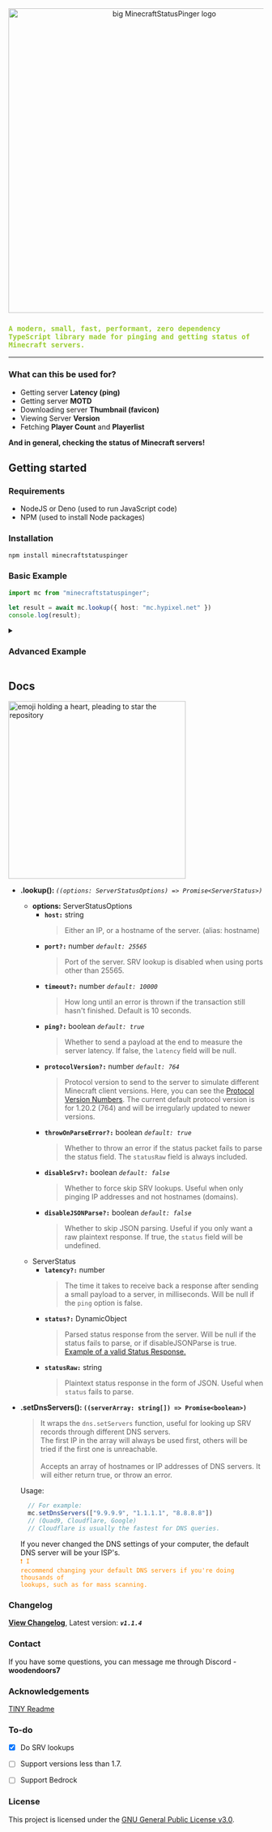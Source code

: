 

<div align="center">
  <img src="https://papers.floppa.hair/mcstatuspinger/mcblock.png" alt="big MinecraftStatusPinger logo" width="600" border="0px"/>
</div>
<h3><code style="color: yellowgreen">A modern, small, fast, performant, zero dependency TypeScript library made for pinging and getting status of Minecraft servers.</code></h3>

<hr>

### What can this be used for?

- Getting server **Latency (ping)**
- Getting server **MOTD**
- Downloading server **Thumbnail (favicon)**
- Viewing Server **Version**
- Fetching **Player Count** and **Playerlist**

**And in general, checking the status of Minecraft servers!**
## Getting started
### Requirements
- NodeJS or Deno (used to run JavaScript code)
- NPM (used to install Node packages)

### Installation
```bat
npm install minecraftstatuspinger
```

### Basic Example
```typescript
import mc from "minecraftstatuspinger";

let result = await mc.lookup({ host: "mc.hypixel.net" })
console.log(result);
```

<details>
<summary><h3>Advanced Example</h3></summary>
<br>

```typescript
import mc from "minecraftstatuspinger";

let result = await mc.lookup({
    host: "mc.hypixel.net",
    port: 25565,
    ping: true,
    protocolVersion: 764,
    timeout: 10000,
    throwOnParseError: true,
    disableSRV: false,
    disableJSONParse: false
})

console.log(result);
```

</details>

## Docs

<img src="https://papers.floppa.hair/mcstatuspinger/pleasestar.png" alt="emoji holding a heart, pleading to star the repository" width="350">

* <b id="lookupOptions">.lookup(): </b>*`((options: ServerStatusOptions) => Promise<ServerStatus>)`*
  * **options:** ServerStatusOptions
    * <b>`host:`</b> string
      > Either an IP, or a hostname of the server. (alias: hostname)
    * <b>`port?:`</b> number <i> `default: 25565`</i>
      > Port of the server. SRV lookup is disabled when using ports other than 25565.
    * <b>`timeout?:`</b> number <i>`default: 10000`</i>
      > How long until an error is thrown if the transaction still hasn't finished. Default is 10 seconds.
    * <b>`ping?:`</b> boolean <i>`default: true`</i>
      > Whether to send a payload at the end to measure the server latency. If false, the `latency` field will be null.
    * <b>`protocolVersion?:`</b> number <i>`default: 764`</i>
      > Protocol version to send to the server to simulate different Minecraft client versions. Here, you can see the [Protocol Version Numbers](https://wiki.vg/Protocol_version_numbers). The current default protocol version is for 1.20.2 (764) and will be irregularly updated to newer versions.
    * <b>`throwOnParseError?:`</b> boolean <i>`default: true`</i>
      > Whether to throw an error if the status packet fails to parse the status field. The `statusRaw` field is always included.
    * <b>`disableSrv?:`</b> boolean <i>`default: false`</i>
      > Whether to force skip SRV lookups. Useful when only pinging IP addresses and not hostnames (domains).
    * <b>`disableJSONParse?:`</b> boolean <i>`default: false`</i>
      > Whether to skip JSON parsing. Useful if you only want a raw plaintext response. If true, the `status` field will be undefined.
  * ServerStatus
    * <b>`latency?:`</b> number
      > The time it takes to receive back a response after sending a small payload to a server, in milliseconds. Will be null if the `ping` option is false.
    * <b>`status?:`</b> DynamicObject
      > Parsed status response from the server. Will be null if the status fails to parse, or if disableJSONParse is true. <a href="https://pinger.floppa.hair/responses/">Example of a valid Status Response.</a>
    * <b>`statusRaw:`</b> string
      > Plaintext status response in the form of JSON. Useful when `status` fails to parse.

* <b id="setDnsOptions">.setDnsServers(): `((serverArray: string[]) => Promise<boolean>)`</b>
  > It wraps the `dns.setServers` function, useful for looking up SRV records through different DNS servers. <br>
    The first IP in the array will always be used first, others will be tried if the first one is unreachable. <br><br>
    Accepts an array of hostnames or IP addresses of DNS servers. It will either return true, or throw an error. 
  
  
  Usage:
  ```js
    // For example:
    mc.setDnsServers(["9.9.9.9", "1.1.1.1", "8.8.8.8"])
    // (Quad9, Cloudflare, Google)
    // Cloudflare is usually the fastest for DNS queries.
  ```
  If you never changed the DNS settings of your computer, the default DNS server will be your ISP's.<br>
  <code style="color : darkorange">❗ I recommend changing your default DNS servers if you're doing thousands of lookups, such as for mass scanning.</code><br>

### Changelog
  
   **[View Changelog](https://pinger.floppa.hair/changelog/)**,
  Latest version: <b><i><code>v1.1.4</code></i></b>



### Contact

If you have some questions, you can message me through Discord - **woodendoors7**

### Acknowledgements

[TINY Readme](https://gist.github.com/noperator/4eba8fae61a23dc6cb1fa8fbb9122d45)


### To-do

- [x] Do SRV lookups
- [ ] Support versions less than 1.7.
- [ ] Support Bedrock


### License

This project is licensed under the [GNU General Public License v3.0](LICENSE).
